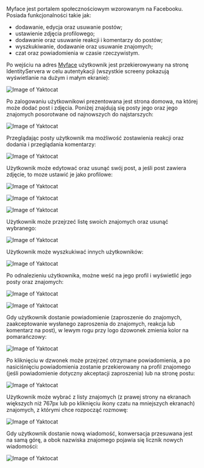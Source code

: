 Myface jest portalem społecznościowym wzorowanym na Facebooku. Posiada funkcjonalności takie jak:
- dodawanie, edycja oraz usuwanie postów;
- ustawienie zdjęcia profilowego;
- dodawanie oraz usuwanie reakcji i komentarzy do postów;
- wyszkukiwanie, dodawanie oraz usuwanie znajomych;
- czat oraz powiadomienia w czasie rzeczywistym.

Po wejściu na adres [Myface](https://myface.azurewebsites.net/) użytkownik jest przekierowywany na stronę IdentityServera w celu autentykacji (wszystkie screeny pokazują wyświetlanie na dużym i małym ekranie):
<br>
  
![Image of Yaktocat](https://github.com/JacDev/MyFaceClient/blob/master/Readme/Images/RedirectPage.png)

Po zalogowaniu użytkownikowi prezentowana jest strona domowa, na której może dodać post i zdjęcia. Poniżej znajdują się posty jego oraz jego znajomych posorotwane od najnowszych do najstarszych:
<br>

![Image of Yaktocat](https://github.com/JacDev/MyFaceClient/blob/master/Readme/Images/HomePage.png)

Przeglądając posty użytkownik ma możliwość zostawienia reakcji oraz dodania i przeglądania komentarzy:
<br>

![Image of Yaktocat](https://github.com/JacDev/MyFaceClient/blob/master/Readme/Images/PostOptions.png)


Użytkownik może edytować oraz usunąć swój post, a jeśli post zawiera zdjęcie, to moze ustawić je jako profilowe:
<br> 

![Image of Yaktocat](https://github.com/JacDev/MyFaceClient/blob/master/Readme/Images/SelectOption.png)

![Image of Yaktocat](https://github.com/JacDev/MyFaceClient/blob/master/Readme/Images/EditPost.png)

![Image of Yaktocat](https://github.com/JacDev/MyFaceClient/blob/master/Readme/Images/RemovePost.png)

Użytkownik może przejrzeć listę swoich znajomych oraz usunąć wybranego:
<br>

![Image of Yaktocat](https://github.com/JacDev/MyFaceClient/blob/master/Readme/Images/FriendsPage.png)

Użytkownik może wyszkukiwać innych użytkowników:
<br>

![Image of Yaktocat](https://github.com/JacDev/MyFaceClient/blob/master/Readme/Images/FindUser.png)

Po odnalezieniu użytkownika, możne weść na jego profil i wyświetlić jego posty oraz znajomych:
<br>

![Image of Yaktocat](https://github.com/JacDev/MyFaceClient/blob/master/Readme/Images/ProfilePage.png)


![Image of Yaktocat](https://github.com/JacDev/MyFaceClient/blob/master/Readme/Images/ProfileFriends.png)

Gdy użytkownik dostanie powiadomienie (zaproszenie do znajomych, zaakceptowanie wysłanego zaproszenia do znajomych, reakcja lub komentarz na post), w lewym rogu przy logo dzowonek zmienia kolor na pomarańczowy:
<br>

![Image of Yaktocat](https://github.com/JacDev/MyFaceClient/blob/master/Readme/Images/NewNotification.png)

Po kliknięciu w dzwonek może przejrzeć otrzymane powiadomienia, a po nasiciśnięciu powiadomienia zostanie przekierowany na profil znajomego (jeśli powiadomienie dotyczny akceptacji zaproszenia) lub na stronę postu:
<br>

![Image of Yaktocat](https://github.com/JacDev/MyFaceClient/blob/master/Readme/Images/Notifications.png)

Użytkownik może wybrać z listy znajomych (z prawej strony na ekranach większych niż 767px lub po kliknięciu ikony czatu na mniejszych ekranach) znajomych, z którymi chce rozpocząć rozmowę:
<br>

![Image of Yaktocat](https://github.com/JacDev/MyFaceClient/blob/master/Readme/Images/Chat.png)

Gdy użytkownik dostanie nową wiadomość, konwersacja przesuwana jest na samą górę, a obok nazwiska znajomego pojawia się licznik nowych wiadomości:

![Image of Yaktocat](https://github.com/JacDev/MyFaceClient/blob/master/Readme/Images/NewMessage.png)
